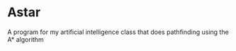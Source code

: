 # Astar
A program for my artificial intelligence class that does pathfinding using the A* algorithm
